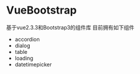 # VueBootstrap
基于vue2.3.3和Bootstrap3的组件库
目前拥有如下组件
- accordion
- dialog
- table
- loading
- datetimepicker
